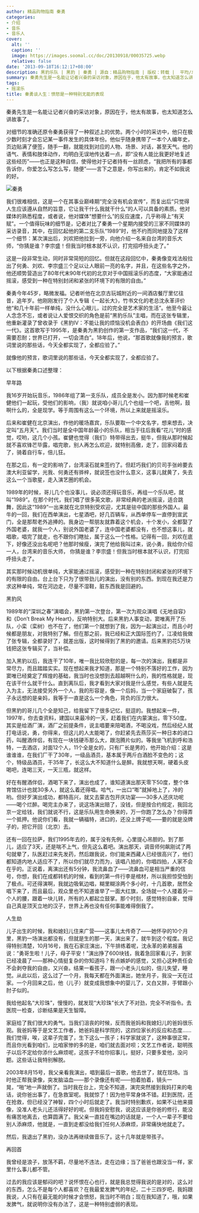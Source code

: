 ```yaml
---
author: 精品购物指南 秦勇
categories:
- 介绍
- 音乐
- 音乐人
cover:
  alt: ''
  caption: ''
  image: https://images.soomal.cc/doc/20130918/00035725.webp
  relative: false
date: '2013-09-18T16:12:17+08:00'
description: 黑豹乐队 | 黑豹 | 秦勇 | 源自：精品购物指南 | 版权：转载 |  平均/总评分：05.50/11
summary: 秦勇先生是一名能让记者兴奋的采访对象，原因在于，他太有故事，也太知道怎么讲故事了。对细节的准确还原令秦勇获得了一种叙述上的优势。两个小时的采访中，他只在极少数时刻才会忘记某一事件发生的具体年份。他似乎随身携带了一本个人编年史，页边贴满了便签，随手一翻，就能找到对应的人物、场景、对话，甚至天气……
tags:
- 摇滚乐
title: 秦勇谈人生：愤怒是一种特别无能的表现
---
```


秦勇先生是一名能让记者兴奋的采访对象，原因在于，他太有故事，也太知道怎么讲故事了。

对细节的准确还原令秦勇获得了一种叙述上的优势。两个小时的采访中，他只在极少数时刻才会忘记某一事件发生的具体年份。他似乎随身携带了一本个人编年史，页边贴满了便签，随手一翻，就能找到对应的人物、场景、对话，甚至天气。他的语气、表情和肢体动作，均明白无误地传达着一点，即“没有人能比我更好地复述这些经历”――也正是这种自信，使得他对于记者持有一丝顾虑，“我把所有的事都告诉你，你爱怎么写怎么写，随便”――言下之意是，你写出来的，肯定不如我说的好。

![秦勇](https://images.soomal.cc/doc/20130918/00035726_01.webp)





我们很难相信，这是一个在其事业巅峰期“完全没有机会宣传”，而复出后“只觉得人生应该遵从自然的旨意，它让我干什么我就干什么”的人可以具备的素质。他对媒体的熟悉程度，或者说，他对媒体“想要什么”的反应速度，几乎称得上“有天赋”。一个值得玩味的细节是，记者对比了秦勇一个星期内接受的三家不同媒体的采访录音，其中，在回忆起他的第二支乐队“1989”时，他不约而同地提及了这样一个细节：某次演出后，刘欢把他拉到一旁，向他介绍一名来自台湾的音乐大师，“你猜是谁？李宗盛！但我当时根本就不认识，打完招呼扭头走了。”

这是一段非常生动，同时非常简短的回忆。但就在这段回忆中，秦勇像变戏法般拉出了何勇、刘欢、李宗盛三个足以让人眼前一亮的名字，并且，在这些名字之外，他还顺势营造出了80年代末90年代初的北京对于中国摇滚乐的态度，“大家能通过摇滚，感受到一种在特别封闭和紧张的环境下的有限的自由。”

秦勇今年45岁，略微发福。记者听他在北京古玩城附近的一间酒店餐厅里忆往昔，追年岁。他刚刚发行了个人专辑《一起长大》，竹书文化的老总沈永革评价他“和几十年前一样单纯，没什么心眼儿，过的完全是艺术家的生活”。他至今最让人念念不忘，或者说让人爱恨交织的角色是前“黑豹乐队”主唱，而在这张专辑里，他重新灌录了曾收录于《黑豹IV：不能让我的烦恼没机会表白》的开场曲《我们这一代》。这首歌写于1995年，是秦勇为黑豹创作的第一支作品，“我们这一代，不需要忍耐；世界已打开，一切会清白”。18年后，他说，“那首歌就像我的预言，歌词里说的那些话，今天全都实现了，全都应验了。”

就像他的预言，歌词里说的那些话，今天全都实现了，全都应验了。

以下根据秦勇口述整理：

早年路

我16岁开始玩音乐，1986年组了第一支乐队，成员全是发小。因为那时候老和崔健他们一起玩，受他们的影响，（我）就说咱小哥儿几个也组一个吧，吉他啊，鼓啊什么的，全是现学。等于周围有这么一个环境，所以上来就是摇滚乐。

后来和崔健在北京演出，作他的暖场嘉宾，乐队要取一个中文名字，想来想去，决定叫“五月天”。我们当时是全中国年龄最小的乐队，相当于往后我看“花儿”时的感觉，哎哟，这几个小孩。崔健也觉得（我们）特带得出去，挺牛，但我从那时候起就不喜欢锋芒毕露，唱完歌，别人再怎么欢迎，就特别高傲，走了，回家闷着去了，骑着自行车，倍儿狂。

在那之后，有一定的影响了，台湾滚石就来签约了。但赶巧我们的贝司手张岭要去澳大利亚留学，光我、何勇还有骅梓，就说签也没什么意义，这事儿就黄了，失去这么一个当歌星，走入演艺圈的机会。

1989年的时候，哥儿几个也没事儿，说必须还得玩音乐，再组一个乐队吧，就叫“1989”。在那个时代，我们唱了很多英文歌，非常经典的老派摇滚，适合跳舞，因此这“1989”一出来就在北京特别受欢迎，尤其是驻中国的那些外国人。最牛的一回，我们在西单演出，七星酒吧，好几百辆车，从西单停车一直停到宣武门，全是那帮老外追捧的。我身边一帮朋友就靠着这个机会，十个发小，全都娶了外国老婆，就我一个人，别说外国老婆了，连中国老婆都没有，也不想这事儿，就唱歌，唱完了就走，也不跟你们瞎扯，属于这么一个性格。记得有一回，刘欢在底下，好像还没出名呢吧？他那时候瘦，演完了他给我叫过来，说小勇，我给你介绍一人，台湾来的音乐大师， 你猜是谁？李宗盛！但我当时根本就不认识，打完招呼扭头走了。

其实那时候动机很单纯，大家能通过摇滚，感受到一种在特别封闭和紧张的环境下的有限的自由。台上台下只为了很带劲儿的演出，没有别的东西。到现在我还是力求这种单纯，常在河边走，尽量不湿鞋，脏东西我是回避的。

黑豹风

1989年的“深圳之春”演唱会，黑豹第一次登台，第一次为观众演唱《无地自容》和《Don’t Break My Heart》，反响特别大。后来黑豹人事变动，窦唯离开了乐队，小栾（栾树）也不在了，他们第一个就想到了我，因为一起演出过，而且小时候都是朋友，对我特别了解。但在那之前，我已经和正大国际签约了，江凌给我做了张专辑，全都录好了，就差出版，这时候得到了黑豹的邀请。后来黑豹花5万块钱把这张专辑买了，当补偿。

加入黑豹以后，我连干了10年，唯一我比较欣慰的是，每一次的演出，我都是非常尽力，而且踏踏实实。现在想起来我才知道，那是一个特别不落好的工作，因为窦唯已经奠定了辉煌的基础，我当时也没想到去超越啊什么的，我的性格就是，现在该干什么就干什么。直到离队后，我才看到大家对我是什么感觉，有些人就是先入为主，无法接受另外一个人，我的形容是，像一个后妈，当一个家庭破裂了，孩子永远想的是亲妈，我等于一直是这么一个角色，背负的压力很大。

但黑豹的哥儿几个全是知己，给我留下了很多记忆，挺逗的。我想起来一件，1997年，你去查资料，建国以来最冷的一天，赶着我们在内蒙演出，零下50度。其实是给酒厂演，酒厂之前提条件，说主唱要来陪喝酒，不喝没戏，然后经纪人就打电话说，勇，你得来，但这儿的人太能喝了，你赶紧先去燕莎买一种日本的进口药，叫醒酒伴侣，有现在一块钱硬币那么大，跟泡腾片似的。等我坐飞机到呼和浩特，一去酒店，对面12个人，11个全是女的，只有厂长是男的，他开始介绍：这是谁谁谁，在我们厂干了30年，一级品酒员，基本属于两斤白酒脸不变色的；这个，特级品酒员，干35年了，长这么大不知道什么是醉。我就想天啊，硬着头皮喝吧，连喝三天，一天三瓶，就这样。

好在有醒酒伴侣，酒喝下来了，演出也成了，谁知道演出那天零下50度，整个体育馆估计也就30多人，就这么着还得唱。哈气，一出口“嘭”就掉地上了，冷的哟。但好歹演出成功，都特高兴，就又去蒙古包开庆功宴――30多人还庆功呢――喝个烂醉。喝完主办来了，说这场演出赔了，没钱，但是按合约规定，我回北京一定给钱，我们就说不行，这是乐队用生命换来的，万一你跑了怎么办？你得弄一个抵押。他说你们看，我就一辆福特，进口的，还没上牌子呢――要的就是没牌子的，把它开回（北京）去。

还有一回在拉萨，我们1995年去的，属于没有先例，心里提心吊胆的。到了那儿，适应了3天，还是喘不上气，但先这么着吧。演出那天，调音师何飙刚试了两句就晕了，队医赶过来先发药，然后跟我说，你们能来西藏人已经很高兴了，他们都知道内地人适应不了，所以你们就尽力而为，该唱八拍的，你唱四拍，人家不会在乎的。正说着，离演出还有5分钟，我流鼻血了――流鼻血可是相当严重的信号，你想，我们在成都转机的时候，看到的第一件行李是棺材，所以我担惊受怕到了极点。可还得演啊，我就边吸氧边唱，糊里糊涂两个多小时，十几首歌，居然全唱下来了，而且最后，观众里也不知道谁举了一面大红旗，全场就一个人搂着另一个人的腰，跟着一块儿转，所有的人都起立鼓掌。那个时刻，感觉特别自豪，觉得自己真是顶天立地的汉子，世界上再也没有任何事能难得倒我了。

人生劫

儿子出生的时候，我和媳妇儿住来广营――这事儿太传奇了――她怀孕的10个月里，黑豹一场演出都没有，但就是生的那一天，演出来了，就牛到这个程度。我记得特别清楚，10月16号，我在石家庄演出，下午排练着呢，沈永革的弟弟报喜说：“勇哥生啦！儿子，母子平安！”演出挣了600块钱，我着急回家看儿子，到家已经凌晨了――那种心情挺复杂的你知道吗？有点嫉妒的感觉，又担心这种责任会不会剥夺我的自由，又兴奋。结果一看孩子，跟一小老头儿似的，倍儿失望，睡觉。从此以后，这么过了一个月，我每天都在外面演出，她坐月子，我没一天在过家。一个月回来之后，他（儿子）就变成我想象中的婴儿了，又白又胖，手臂跟小肘子似的。

我给他起名“大珍珠”，慢慢的，就发现“大珍珠”长大了不对劲，完全不听指令。去医院一检查，诊断结果是天生智障。

家庭给了我们很大的勇气。当我们沮丧的时候，反而我爸妈和我媳妇儿的爸妈很乐观。我爸妈等于是文艺工作者，她爸妈是科学院的，这四位家长的反应和态度……我们觉得，唉，这辈子完蛋了，生下这么一孩子；科学家就说了，这种事很正常，而且你光看到咱们，比咱家惨的多的是，咱们就去面对呗；文艺工作者说，聪明孩子以后不定给你添什么麻烦呢，这孩子不给你招事儿，挺好，只要多爱他，没问题。这些话让我特别解脱。

2003年8月15号，我父亲看我演出，唱到最后一首歌，他去世了，就在现场。当时他正帮我录像，突发脑溢血――那个录像还有呢――拍着拍着，镜头一晃，“啪”地一声就倒了。当时我在台上，完全不知道，演完突然接到我妈打来的电话，说你爸出事了，在急救室呢。我就惊了！因为他平常身体不错。赶到医院，还在抢救，但已经没了神智，四个小时后就走了。我当时特别歉疚，如果不让他来摄像，没准人老头儿还活得好好的呢。但我妈安慰我，说这应该是你爸的修行，能没有痛苦地离去，也算圆满了。我父亲一直挂在嘴边的话就是，一个人一辈子不要给别人添麻烦，他就是，一直到走都没给我们任何人添麻烦，非常痛快地就走了。

然后，我退出了黑豹，没办法再继续做音乐了。这十几年就是带孩子。

再回首

我曾经是浪子，放荡不羁，尽量地不违法，走在边缘；当了爸爸也跟没当一样，家里什么事儿都不管。

过去的我应该是郁闷的吧？说怀恨在心也行，就是我总觉得我说的是对的，这么对的东西，怎么不是每个人都喜欢？在我最爱发脾气的年纪，二十三四岁吧，我妈跟我说，人只有在最无能的时候才会愤怒，我当时不明白；现在我知道了，哦，如果发脾气，就说明你没有办法了，这是一种特别虚弱的表现。
